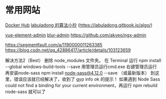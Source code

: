 # 常用网站

[Docker Hub](https://hub.docker.com/)
[labuladong 的算法小抄](https://github.com/labuladong/fucking-algorithm)
(https://labuladong.gitbook.io/algo/)

[vue-element-admin](https://github.com/PanJiaChen/vue-element-admin)
[blur-admin](https://github.com/akveo/blur-admin)
https://github.com/akveo/ngx-admin

https://segmentfault.com/a/1190000011263385
https://blog.csdn.net/qq_42886417/article/details/103123659

解决方法2（Best）
删除 node_modules 文件夹。
在 Terminal 运行 npm install --global windows-build-tools --save   用管理员运行cmd.exe 右键管理员运行
再安装node-sass npm install node-sass@4.12.0 --save （或最新版本）
到这里，错误应该就已经解决了，收到了 gyp info ok 的提示！
如果遇到 Node Sass could not find a binding for your current environment，再运行 npm rebuild node-sass 就可以了



